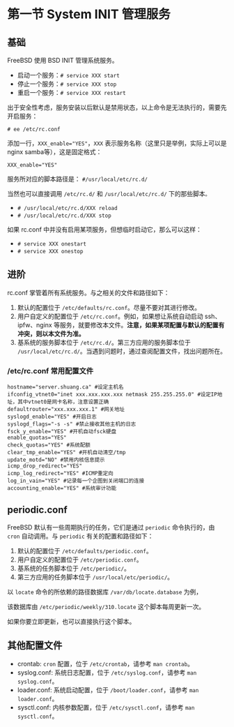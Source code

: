 # 第一节 System INIT 管理服务

## 基础 <a href="#fu-wu-guan-li-xi-tong" id="fu-wu-guan-li-xi-tong"></a>

FreeBSD 使用 BSD INIT 管理系统服务。

* 启动一个服务：`# service XXX start`
* 停止一个服务：`# service XXX stop`
* 重启一个服务：`# service XXX restart`

出于安全性考虑，服务安装以后默认是禁用状态，以上命令是无法执行的，需要先开启服务：

```
# ee /etc/rc.conf
```

添加一行，`XXX_enable="YES"`，`XXX` 表示服务名称（这里只是举例，实际上可以是nginx samba等），这是固定格式：

```
XXX_enable="YES"
```

服务所对应的脚本路径是： `#/usr/local/etc/rc.d/`

当然也可以直接调用 `/etc/rc.d/` 和 `/usr/local/etc/rc.d/` 下的那些脚本`。`

* `# /usr/local/etc/rc.d/XXX reload`
* `# /usr/local/etc/rc.d/XXX stop`

如果 rc.conf 中并没有启用某项服务，但想临时启动它，那么可以这样：

* `# service XXX onestart`
* `# service XXX onestop`

## 进阶

rc.conf 掌管着所有系统服务。与之相关的文件和路径如下：

1. 默认的配置位于 `/etc/defaults/rc.conf`。尽量不要对其进行修改。
2. 用户自定义的配置位于 `/etc/rc.conf`。例如，如果想让系统自动启动 ssh、ipfw、nginx 等服务，就要修改本文件。**注意，如果某项配置与默认的配置有冲突，则以本文件为准。**
3. 基系统的服务脚本位于 `/etc/rc.d/`。第三方应用的服务脚本位于 `/usr/local/etc/rc.d/`。当遇到问题时，通过查阅配置文件，找出问题所在。

### /etc/rc.conf 常用配置文件



```
hostname="server.shuang.ca" #设定主机名
ifconfig_vtnet0="inet xxx.xxx.xxx.xxx netmask 255.255.255.0" #设定IP地址，其中vtnet0是网卡名称，注意设置正确
defaultrouter="xxx.xxx.xxx.1" #网关地址
syslogd_enable="YES" #开启日志
syslogd_flags="-s -s" #禁止接收其他主机的日志
fsck_y_enable="YES" #开机自动fsck硬盘
enable_quotas="YES"
check_quotas="YES" #系统配额
clear_tmp_enable="YES" #开机自动清空/tmp
update_motd="NO" #禁用内核信息提示
icmp_drop_redirect="YES"
icmp_log_redirect="YES" #ICMP重定向
log_in_vain="YES" #记录每一个企图到关闭端口的连接
accounting_enable="YES" #系统审计功能
```

## periodic.conf <a href="#periodicconf" id="periodicconf"></a>

FreeBSD 默认有一些周期执行的任务，它们是通过 `periodic` 命令执行的，由 `cron` 自动调用。与 `periodic` 有关的配置和路径如下：

1. 默认的配置位于 `/etc/defaults/periodic.conf`。
2. 用户自定义的配置位于 `/etc/periodic.conf`。
3. 基系统的任务脚本位于 `/etc/periodic/`。
4. 第三方应用的任务脚本位于 `/usr/local/etc/periodic/`。

以 `locate` 命令的所依赖的路径数据库 `/var/db/locate.database` 为例，

该数据库由 `/etc/periodic/weekly/310.locate` 这个脚本每周更新一次。

如果你要立即更新，也可以直接执行这个脚本。

## 其他配置文件 <a href="#qi-ta-pei-zhi-wen-jian" id="qi-ta-pei-zhi-wen-jian"></a>

* crontab: `cron` 配置，位于 `/etc/crontab`，请参考 `man crontab`。
* syslog.conf: 系统日志配置，位于 `/etc/syslog.conf`，请参考 `man syslog.conf`。
* loader.conf: 系统启动配置，位于 `/boot/loader.conf`，请参考 `man loader.conf`。
* sysctl.conf: 内核参数配置，位于 `/etc/sysctl.conf`，请参考 `man sysctl.conf`。
